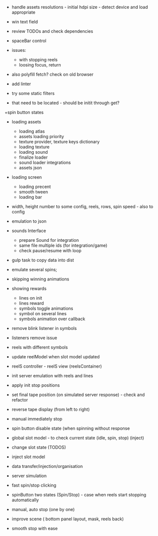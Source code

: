 - handle assets resolutions
       - initial hdpi size
       - detect device and load appropriate
- win text field

- review TODOs and check dependencies

- spaceBar control

- issues:
    - with stopping reels
    - loosing focus, return

- also polyfill fetch? check on old browser
- add linter

- try some static filters
- that need to be located - should be initit through get?

+spin button states
+ loading assets
    + loading atlas
    + assets loading priority
    + texture provider, texture keys dictionary
    + loading texture
    + loading sound
    + finalize loader
    + sound loader integrations
    + assets json

+ loading screen
    + loading precent
    + smooth tween
    + loading bar

+ width, height number to some config, reels, rows, spin speed - also to config
+ emulation to json
+ sounds Interface
    + prepare Sound for integration
    + same file multiple ids (for integration/game)
    + check pause/resume with loop

+ gulp task to copy data into dist
+ emulate several spins;
+ skipping winning animations

+ showing rewards
    + lines on init
    + lines reward
    + symbols toggle animations
    + symbol on several lines
    + symbols animation over callback

+ remove blink listener in symbols
+ listeners remove issue
+ reels with different symbols
+ update reelModel when slot model updated
+ reelS  controller - reelS view (reelsContainer)
+ init server emulation with reels and lines
+ apply init stop positions
+ set final tape position (on simulated server response) - check and refactor
+ reverse tape display (from left to right)
+ manual immediately stop
+ spin button disable state (when spinning without response
+ global slot model - to check current state (idle, spin, stop) (inject)
+ change slot state (TODOS)
+ inject slot model
+ data transfer/injection/organisation
+ server simulation
+ fast spin/stop clicking
+ spinButton two states (Spin/Stop) - case when reels start stopping automatically
+ manual, auto stop (one by one)
+ improve scene ( bottom panel layout, mask, reels back)
+ smooth stop with ease


